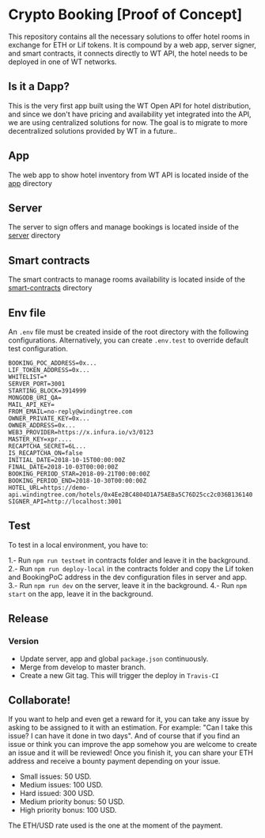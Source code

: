 # Crypto Booking [Proof of Concept]

This repository contains all the necessary solutions to offer hotel rooms in exchange for ETH or Lif tokens. It is compound by a web app, server signer, and smart contracts, it connects directly to WT API, the hotel needs to be deployed in one of WT networks.

## Is it a Dapp?

This is the very first app built using the WT Open API for hotel distribution, and since we don't have pricing and availability yet integrated into the API, we are using centralized solutions for now. The goal is to migrate to more decentralized solutions provided by WT in a future..

## App
 The web app to show hotel inventory from WT API is located inside of the [app](https://github.com/windingtree/crypto-booking/tree/develop/app)
directory

## Server
 The server to sign offers and manage bookings is located inside of the [server](https://github.com/windingtree/crypto-booking/tree/develop/server)
directory

## Smart contracts
 The smart contracts to manage rooms availability is located inside of the [smart-contracts](https://github.com/windingtree/crypto-booking/tree/develop/contracts)
directory

## Env file

An `.env` file must be created inside of the root directory with the following configurations. Alternatively, you can create
`.env.test` to override default test configuration.

```
BOOKING_POC_ADDRESS=0x...
LIF_TOKEN_ADDRESS=0x...
WHITELIST=*
SERVER_PORT=3001
STARTING_BLOCK=3914999
MONGODB_URI_QA=
MAIL_API_KEY=
FROM_EMAIL=no-reply@windingtree.com
OWNER_PRIVATE_KEY=0x...
OWNER_ADDRESS=0x...
WEB3_PROVIDER=https://x.infura.io/v3/0123
MASTER_KEY=xpr....
RECAPTCHA_SECRET=6L...
IS_RECAPTCHA_ON=false
INITIAL_DATE=2018-10-15T00:00:00Z
FINAL_DATE=2018-10-03T00:00:00Z
BOOKING_PERIOD_STAR=2018-09-21T00:00:00Z
BOOKING_PERIOD_END=2018-10-30T00:00:00Z
HOTEL_URL=https://demo-api.windingtree.com/hotels/0x4Ee2BC4804D1A75AEBa5C76D25cc2c036B136140
SIGNER_API=http://localhost:3001
```

## Test

To test in a local environment, you have to:

1.- Run `npm run testnet` in contracts folder and leave it in the background.
2.- Run `npm run deploy-local` in the contracts folder and copy the Lif token and BookingPoC address in the dev configuration files in server and app.
3.- Run `npm run dev` on the server, leave it in the background.
4.- Run `npm start` on the app, leave it in the background.

## Release
### Version

- Update server, app and global `package.json` continuously.
- Merge from develop to master branch.
- Create a new Git tag. This will trigger the deploy in `Travis-CI`

## Collaborate!

If you want to help and even get a reward for it, you can take any issue by asking to be assigned to it with an estimation. For example: "Can I take this issue? I can have it done in two days".
And of course that if you find an issue or think you can improve the app somehow you are welcome to create an issue and it will be reviewed!
Once you finish it, you can share your ETH address and receive a bounty payment depending on your issue.

- Small issues: 50 USD.
- Medium issues: 100 USD.
- Hard issued: 300 USD.
- Medium priority bonus: 50 USD.
- High priority bonus: 100 USD.

The ETH/USD rate used is the one at the moment of the payment.
